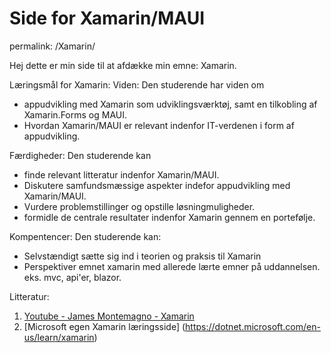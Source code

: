 # Side for Xamarin/MAUI
permalink: /Xamarin/



Hej dette er min side til at afdække min emne: Xamarin.

Læringsmål for Xamarin:
Viden:
Den studerende har viden om
- appudvikling med Xamarin som udviklingsværktøj, samt en tilkobling af Xamarin.Forms og MAUI.
- Hvordan Xamarin/MAUI er relevant indenfor IT-verdenen i form af appudvikling.

Færdigheder:
Den studerende kan
- finde relevant litteratur indenfor Xamarin/MAUI.
- Diskutere samfundsmæssige aspekter indefor appudvikling med Xamarin/MAUI.
- Vurdere problemstillinger og opstille løsningmuligheder.
- formidle de centrale resultater indenfor Xamarin gennem en portefølje.

Kompentencer:
Den studerende kan:
- Selvstændigt sætte sig ind i teorien og praksis til Xamarin
- Perspektiver emnet xamarin med allerede lærte emner på uddannelsen. eks. mvc, api'er, blazor.


Litteratur:

1. [Youtube - James Montemagno - Xamarin](https://www.youtube.com/playlist?list=PLwOF5UVsZWUiHY1CkRVjYJ6dm0iCvAlfw)
2. [Microsoft egen Xamarin læringsside] (https://dotnet.microsoft.com/en-us/learn/xamarin)
